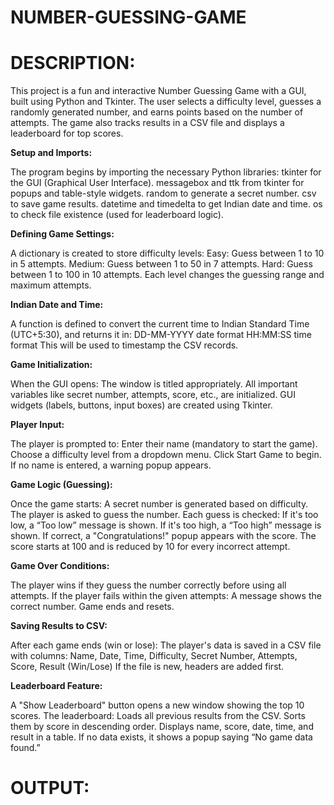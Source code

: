 # NUMBER-GUESSING-GAME

# DESCRIPTION:

This project is a fun and interactive Number Guessing Game with a GUI, built using Python and Tkinter. The user selects a difficulty level, guesses a randomly generated number, and earns points based on the number of attempts. The game also tracks results in a CSV file and displays a leaderboard for top scores.

**Setup and Imports:**

The program begins by importing the necessary Python libraries: tkinter for the GUI (Graphical User Interface). messagebox and ttk from tkinter for popups and table-style widgets. random to generate a secret number. csv to save game results. datetime and timedelta to get Indian date and time. os to check file existence (used for leaderboard logic).

**Defining Game Settings:**

A dictionary is created to store difficulty levels: Easy: Guess between 1 to 10 in 5 attempts. Medium: Guess between 1 to 50 in 7 attempts. Hard: Guess between 1 to 100 in 10 attempts. Each level changes the guessing range and maximum attempts.

**Indian Date and Time:**

A function is defined to convert the current time to Indian Standard Time (UTC+5:30), and returns it in: DD-MM-YYYY date format HH:MM:SS time format This will be used to timestamp the CSV records.

**Game Initialization:**

When the GUI opens: The window is titled appropriately. All important variables like secret number, attempts, score, etc., are initialized. GUI widgets (labels, buttons, input boxes) are created using Tkinter.

**Player Input:**

The player is prompted to: Enter their name (mandatory to start the game). Choose a difficulty level from a dropdown menu. Click Start Game to begin. If no name is entered, a warning popup appears.

**Game Logic (Guessing):**

Once the game starts: A secret number is generated based on difficulty. The player is asked to guess the number. Each guess is checked: If it's too low, a “Too low” message is shown. If it's too high, a “Too high” message is shown. If correct, a "Congratulations!" popup appears with the score. The score starts at 100 and is reduced by 10 for every incorrect attempt.

**Game Over Conditions:**

The player wins if they guess the number correctly before using all attempts. If the player fails within the given attempts: A message shows the correct number. Game ends and resets.

**Saving Results to CSV:**

After each game ends (win or lose): The player's data is saved in a CSV file with columns: Name, Date, Time, Difficulty, Secret Number, Attempts, Score, Result (Win/Lose) If the file is new, headers are added first.

**Leaderboard Feature:**

A "Show Leaderboard" button opens a new window showing the top 10 scores. The leaderboard: Loads all previous results from the CSV. Sorts them by score in descending order. Displays name, score, date, time, and result in a table. If no data exists, it shows a popup saying “No game data found.”

# OUTPUT:

